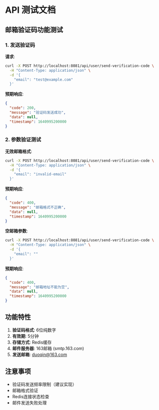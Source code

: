 # API 测试文档

## 邮箱验证码功能测试

### 1. 发送验证码

**请求**:
```bash
curl -X POST http://localhost:8081/api/user/send-verification-code \
  -H "Content-Type: application/json" \
  -d '{
    "email": "test@example.com"
  }'
```

**预期响应**:
```json
{
  "code": 200,
  "message": "验证码发送成功",
  "data": null,
  "timestamp": 1640995200000
}
```

### 2. 参数验证测试

**无效邮箱格式**:
```bash
curl -X POST http://localhost:8081/api/user/send-verification-code \
  -H "Content-Type: application/json" \
  -d '{
    "email": "invalid-email"
  }'
```

**预期响应**:
```json
{
  "code": 400,
  "message": "邮箱格式不正确",
  "data": null,
  "timestamp": 1640995200000
}
```

**空邮箱参数**:
```bash
curl -X POST http://localhost:8081/api/user/send-verification-code \
  -H "Content-Type: application/json" \
  -d '{
    "email": ""
  }'
```

**预期响应**:
```json
{
  "code": 400,
  "message": "邮箱地址不能为空",
  "data": null,
  "timestamp": 1640995200000
}
```

## 功能特性

1. **验证码格式**: 6位纯数字
2. **有效期**: 5分钟
3. **存储方式**: Redis缓存
4. **邮件服务器**: 163邮箱 (smtp.163.com)
5. **发送邮箱**: duoqin@163.com

## 注意事项

- 验证码发送频率限制（建议实现）
- 邮箱格式验证
- Redis连接状态检查
- 邮件发送失败处理 